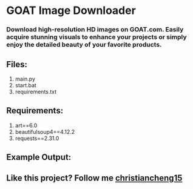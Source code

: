 # GOAT Image Downloader

### Download high-resolution HD images on GOAT.com. Easily acquire stunning visuals to enhance your projects or simply enjoy the detailed beauty of your favorite products.

## Files:
1. main.py
2. start.bat
3. requirements.txt

## Requirements:
1. art==6.0
2. beautifulsoup4==4.12.2
3. requests==2.31.0

## Example Output:

## Like this project? Follow me [christiancheng15](https://github.com/christiancheng15/)
